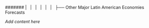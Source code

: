 ####### |   |   |   |   |   |   ├── Other Major Latin American Economies Forecasts

*Add content here*